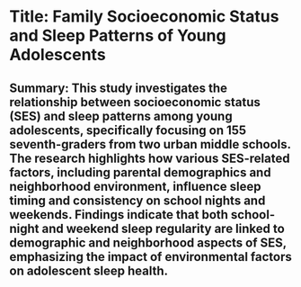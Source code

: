 # Title: Family Socioeconomic Status and Sleep Patterns of Young Adolescents

## Summary: This study investigates the relationship between socioeconomic status (SES) and sleep patterns among young adolescents, specifically focusing on 155 seventh-graders from two urban middle schools. The research highlights how various SES-related factors, including parental demographics and neighborhood environment, influence sleep timing and consistency on school nights and weekends. Findings indicate that both school-night and weekend sleep regularity are linked to demographic and neighborhood aspects of SES, emphasizing the impact of environmental factors on adolescent sleep health.